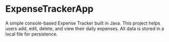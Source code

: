 # ExpenseTrackerApp
A simple console-based Expense Tracker built in Java. This project helps users add, edit, delete, and view their daily expenses. All data is stored in a local file for persistence.
